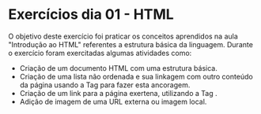 # Exercícios dia 01 - HTML

O objetivo deste exercício foi praticar os conceitos aprendidos na aula "Introdução ao HTML" referentes a estrutura básica da linguagem.
Durante o exercício foram exercitadas algumas atividades como:

* Criação de um documento HTML com uma estrutura básica.
* Criação de uma lista não ordenada e sua linkagem com outro conteúdo da página usando a Tag <a></a> para fazer esta ancoragem.
* Criação de um link para a página exertena, utilizando a Tag <a></a>.
* Adição de imagem de uma URL externa ou imagem local.
